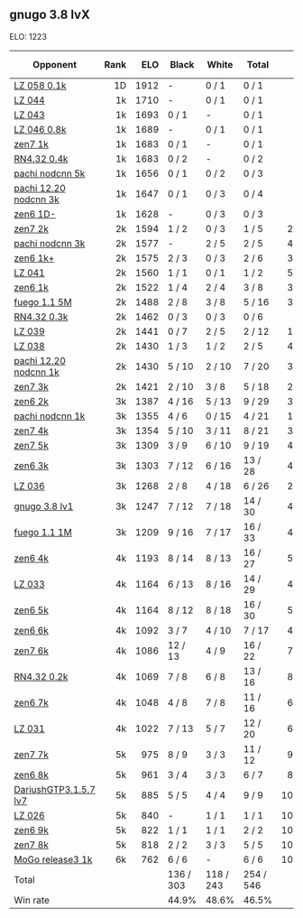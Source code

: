 ## gnugo 3.8 lvX ##

ELO: 1223

Opponent | Rank | ELO | Black | White | Total | Win rate
---------|-----:|----:|-------|-------|-------|-------:
[LZ 058 0.1k](LZ%20058%200.1k.md) | 1D | 1912 | - | 0 / 1 | 0 / 1 | 0.0%
[LZ 044](LZ%20044.md) | 1k | 1710 | - | 0 / 1 | 0 / 1 | 0.0%
[LZ 043](LZ%20043.md) | 1k | 1693 | 0 / 1 | - | 0 / 1 | 0.0%
[LZ 046 0.8k](LZ%20046%200.8k.md) | 1k | 1689 | - | 0 / 1 | 0 / 1 | 0.0%
[zen7 1k](zen7%201k.md) | 1k | 1683 | 0 / 1 | - | 0 / 1 | 0.0%
[RN4.32 0.4k](RN4.32%200.4k.md) | 1k | 1683 | 0 / 2 | - | 0 / 2 | 0.0%
[pachi nodcnn 5k](pachi%20nodcnn%205k.md) | 1k | 1656 | 0 / 1 | 0 / 2 | 0 / 3 | 0.0%
[pachi 12.20 nodcnn 3k](pachi%2012.20%20nodcnn%203k.md) | 1k | 1647 | 0 / 1 | 0 / 3 | 0 / 4 | 0.0%
[zen6 1D-](zen6%201D-.md) | 1k | 1628 | - | 0 / 3 | 0 / 3 | 0.0%
[zen7 2k](zen7%202k.md) | 2k | 1594 | 1 / 2 | 0 / 3 | 1 / 5 | 20.0%
[pachi nodcnn 3k](pachi%20nodcnn%203k.md) | 2k | 1577 | - | 2 / 5 | 2 / 5 | 40.0%
[zen6 1k+](zen6%201k+.md) | 2k | 1575 | 2 / 3 | 0 / 3 | 2 / 6 | 33.3%
[LZ 041](LZ%20041.md) | 2k | 1560 | 1 / 1 | 0 / 1 | 1 / 2 | 50.0%
[zen6 1k](zen6%201k.md) | 2k | 1522 | 1 / 4 | 2 / 4 | 3 / 8 | 37.5%
[fuego 1.1 5M](fuego%201.1%205M.md) | 2k | 1488 | 2 / 8 | 3 / 8 | 5 / 16 | 31.3%
[RN4.32 0.3k](RN4.32%200.3k.md) | 2k | 1462 | 0 / 3 | 0 / 3 | 0 / 6 | 0.0%
[LZ 039](LZ%20039.md) | 2k | 1441 | 0 / 7 | 2 / 5 | 2 / 12 | 16.7%
[LZ 038](LZ%20038.md) | 2k | 1430 | 1 / 3 | 1 / 2 | 2 / 5 | 40.0%
[pachi 12.20 nodcnn 1k](pachi%2012.20%20nodcnn%201k.md) | 2k | 1430 | 5 / 10 | 2 / 10 | 7 / 20 | 35.0%
[zen7 3k](zen7%203k.md) | 2k | 1421 | 2 / 10 | 3 / 8 | 5 / 18 | 27.8%
[zen6 2k](zen6%202k.md) | 3k | 1387 | 4 / 16 | 5 / 13 | 9 / 29 | 31.0%
[pachi nodcnn 1k](pachi%20nodcnn%201k.md) | 3k | 1355 | 4 / 6 | 0 / 15 | 4 / 21 | 19.0%
[zen7 4k](zen7%204k.md) | 3k | 1354 | 5 / 10 | 3 / 11 | 8 / 21 | 38.1%
[zen7 5k](zen7%205k.md) | 3k | 1309 | 3 / 9 | 6 / 10 | 9 / 19 | 47.4%
[zen6 3k](zen6%203k.md) | 3k | 1303 | 7 / 12 | 6 / 16 | 13 / 28 | 46.4%
[LZ 036](LZ%20036.md) | 3k | 1268 | 2 / 8 | 4 / 18 | 6 / 26 | 23.1%
[gnugo 3.8 lv1](gnugo%203.8%20lv1.md) | 3k | 1247 | 7 / 12 | 7 / 18 | 14 / 30 | 46.7%
[fuego 1.1 1M](fuego%201.1%201M.md) | 3k | 1209 | 9 / 16 | 7 / 17 | 16 / 33 | 48.5%
[zen6 4k](zen6%204k.md) | 4k | 1193 | 8 / 14 | 8 / 13 | 16 / 27 | 59.3%
[LZ 033](LZ%20033.md) | 4k | 1164 | 6 / 13 | 8 / 16 | 14 / 29 | 48.3%
[zen6 5k](zen6%205k.md) | 4k | 1164 | 8 / 12 | 8 / 18 | 16 / 30 | 53.3%
[zen6 6k](zen6%206k.md) | 4k | 1092 | 3 / 7 | 4 / 10 | 7 / 17 | 41.2%
[zen7 6k](zen7%206k.md) | 4k | 1086 | 12 / 13 | 4 / 9 | 16 / 22 | 72.7%
[RN4.32 0.2k](RN4.32%200.2k.md) | 4k | 1069 | 7 / 8 | 6 / 8 | 13 / 16 | 81.3%
[zen6 7k](zen6%207k.md) | 4k | 1048 | 4 / 8 | 7 / 8 | 11 / 16 | 68.8%
[LZ 031](LZ%20031.md) | 4k | 1022 | 7 / 13 | 5 / 7 | 12 / 20 | 60.0%
[zen7 7k](zen7%207k.md) | 5k | 975 | 8 / 9 | 3 / 3 | 11 / 12 | 91.7%
[zen6 8k](zen6%208k.md) | 5k | 961 | 3 / 4 | 3 / 3 | 6 / 7 | 85.7%
[DariushGTP3.1.5.7 lv7](DariushGTP3.1.5.7%20lv7.md) | 5k | 885 | 5 / 5 | 4 / 4 | 9 / 9 | 100.0%
[LZ 026](LZ%20026.md) | 5k | 840 | - | 1 / 1 | 1 / 1 | 100.0%
[zen6 9k](zen6%209k.md) | 5k | 822 | 1 / 1 | 1 / 1 | 2 / 2 | 100.0%
[zen7 8k](zen7%208k.md) | 5k | 818 | 2 / 2 | 3 / 3 | 5 / 5 | 100.0%
[MoGo release3 1k](MoGo%20release3%201k.md) | 6k | 762 | 6 / 6 | - | 6 / 6 | 100.0%
Total | | | 136 / 303 | 118 / 243 | 254 / 546 | 
Win rate| | | 44.9% | 48.6% | 46.5% | 
